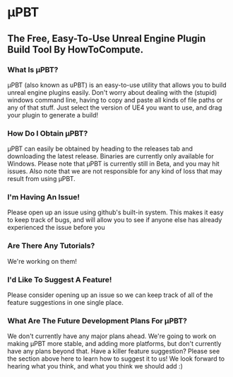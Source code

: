 # µPBT
## The Free, Easy-To-Use Unreal Engine Plugin Build Tool By HowToCompute.

### What Is µPBT?
µPBT (also known as uPBT) is an easy-to-use utility that allows you to build unreal engine plugins easily. Don't worry about dealing with the (stupid) windows command line, having to copy and paste all kinds of file paths or any of that stuff. Just select the version of UE4 you want to use, and drag your plugin to generate a build!

### How Do I Obtain µPBT?
µPBT can easily be obtained by heading to the releases tab and downloading the latest release. Binaries are currently only available for Windows. Please note that µPBT is currently still in Beta, and you may hit issues. Also note that we are not responsible for any kind of loss that may result from using µPBT.

### I'm Having An Issue!
Please open up an issue using github's built-in system. This makes it easy to keep track of bugs, and will allow you to see if anyone else has already experienced the issue before you

### Are There Any Tutorials?
We're working on them!

### I'd Like To Suggest A Feature!
Please consider opening up an issue so we can keep track of all of the feature suggestions in one single place.

### What Are The Future Development Plans For µPBT?
We don't currently have any major plans ahead. We're going to work on making µPBT more stable, and adding more platforms, but don't currently have any plans beyond that. Have a killer feature suggestion? Please see the section above here to learn how to suggest it to us! We look forward to hearing what you think, and what you think we should add :)
